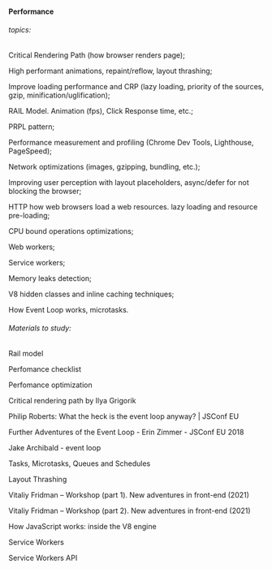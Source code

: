 #### Performance
###### topics:

Critical Rendering Path (how browser renders page);

High performant animations, repaint/reflow, layout thrashing;

Improve loading performance and CRP (lazy loading, priority of the sources, gzip, minification/uglification);

RAIL Model. Animation (fps), Click Response time, etc.;

PRPL pattern;

Performance measurement and profiling (Chrome Dev Tools, Lighthouse, PageSpeed);

Network optimizations (images, gzipping, bundling, etc.);

Improving user perception with layout placeholders, async/defer for not blocking the browser;

HTTP how web browsers load a web resources. lazy loading and resource pre-loading;

CPU bound operations optimizations;

Web workers;

Service workers;

Memory leaks detection;

V8 hidden classes and inline caching techniques;

How Event Loop works, microtasks.

 
###### Materials to study:
 
Rail model

Perfomance checklist

Perfomance optimization

Critical rendering path by Ilya Grigorik

Philip Roberts: What the heck is the event loop anyway? | JSConf EU

Further Adventures of the Event Loop - Erin Zimmer - JSConf EU 2018

Jake Archibald - event loop

Tasks, Microtasks, Queues and Schedules

Layout Thrashing

Vitaliy Fridman – Workshop (part 1). New adventures in front-end (2021)

Vitaliy Fridman – Workshop (part 2). New adventures in front-end (2021)

How JavaScript works: inside the V8 engine

Service Workers

Service Workers API
